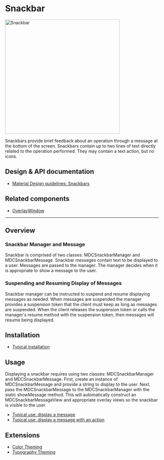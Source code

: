 # Snackbar

<div class="article__asset article__asset--screenshot">
  <img src="docs/assets/snackbar.png" alt="Snackbar" width="375">
</div>

Snackbars provide brief feedback about an operation through a message at the bottom of the screen.
Snackbars contain up to two lines of text directly related to the operation performed. They may
contain a text action, but no icons.

## Design & API documentation

* [Material Design guidelines: Snackbars](https://material.io/go/design-snackbars)

## Related components

* [OverlayWindow](../../OverlayWindow)

<!-- toc -->

- - -

## Overview

### Snackbar Manager and Message

Snackbar is comprised of two classes: MDCSnackbarManager and MDCSnackbarMessage. Snackbar messages
contain text to be displayed to a user. Messages are passed to the manager. The manager decides when
it is appropriate to show a message to the user.

### Suspending and Resuming Display of Messages

Snackbar manager can be instructed to suspend and resume displaying messages as needed. When
messages are suspended the manager provides a suspension token that the client must keep as long as
messages are suspended. When the client releases the suspension token or calls the manager's resume
method with the suspension token, then messages will resume being displayed.

## Installation

- [Typical installation](../../../docs/component-installation.md)

## Usage

Displaying a snackbar requires using two classes: MDCSnackbarManager and MDCSnackbarMessage.
First, create an instance of MDCSnackbarMessage and provide a string to display to the user. Next,
pass the MDCSnackbarMessage to the MDCSnackbarManager with the static showMessage method. This will
automatically construct an MDCSnackbarMessageView and appropriate overlay views so the snackbar is
visible to the user.

- [Typical use: display a message](typical-use-display-a-message.md)
- [Typical use: display a message with an action](typical-use-display-a-message-with-action.md)

## Extensions

- [Color Theming](color-theming.md)
- [Typography Theming](typography-theming.md)
